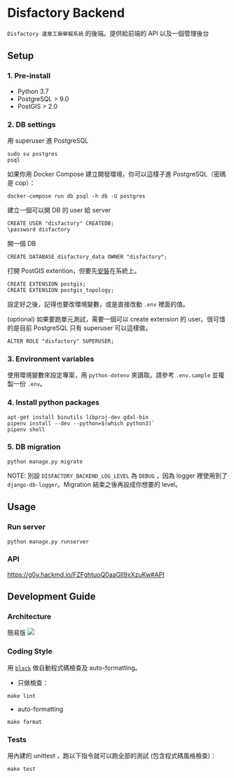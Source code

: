 # Disfactory Backend
`Disfactory 違章工廠舉報系統` 的後端。提供給前端的 API 以及一個管理後台

## Setup

### 1. Pre-install
- Python 3.7
- PostgreSQL > 9.0
- PostGIS > 2.0

### 2. DB settings
用 superuser 進 PostgreSQL
```
sudo su postgres
psql
```

如果你用 Docker Compose 建立開發環境，你可以這樣子進 PostgreSQL（密碼是 cop）：
```
docker-compose run db psql -h db -U postgres
```

建立一個可以開 DB 的 user 給 server
```
CREATE USER "disfactory" CREATEDB;
\password disfactory
```

開一個 DB
```
CREATE DATABASE disfactory_data OWNER "disfactory";
```

打開 PostGIS extention，但要先[安裝](https://postgis.net/install/)在系統上。
```
CREATE EXTENSION postgis;
CREATE EXTENSION postgis_topology;
```

設定好之後，記得也要改環境變數，或是直接改動 `.env` 裡面的值。

(optional) 如果要跑單元測試，需要一個可以 create extension 的 user。很可惜的是目前 PostgreSQL 只有 superuser 可以這樣做。
```
ALTER ROLE "disfactory" SUPERUSER;
```

### 3. Environment variables
使用環境變數來設定專案，用 `python-dotenv` 來讀取。請參考 `.env.sample` 並複製一份 `.env`。

### 4. Install python packages
```
apt-get install binutils libproj-dev gdal-bin
pipenv install --dev --python=$(which python3)`
pipenv shell
```

### 5. DB migration
```
python manage.py migrate
```
NOTE: 別設 `DISFACTORY_BACKEND_LOG_LEVEL` 為 `DEBUG` ，因為 logger 裡使用到了 `django-db-logger`。Migration 結束之後再設成你想要的 level。


## Usage

### Run server
```
python manage.py runserver
```
### API
https://g0v.hackmd.io/FZFghtuoQ0aaGIl9xXzuKw#API


## Development Guide

### Architecture
簡易版
![](https://g0vhackmd.blob.core.windows.net/g0v-hackmd-images/upload_b6eba6c8d06a92b8b3bc7b0fddecdc2a)


### Coding Style
用 [`black`](https://github.com/psf/black) 做自動程式碼檢查及 auto-formatting。

- 只做檢查：
```
make lint
```
- auto-formatting
```
make format
```

### Tests
用內建的 unittest ，跑以下指令就可以跑全部的測試 (包含程式碼風格檢查)：
```
make test
```

